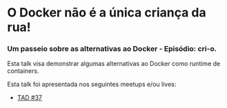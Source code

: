 # O Docker não é a única criança da rua!

### Um passeio sobre as alternativas ao Docker - Episódio: cri-o.

Esta talk visa demonstrar algumas alternativas ao Docker como runtime de containers.

Esta talk foi apresentada nos seguintes meetups e/ou lives:

- [TAD #37]()